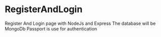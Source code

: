 # RegisterAndLogin
Register And Login page with NodeJs and Express
The database will be MongoDb 
Passport is use for authentication
